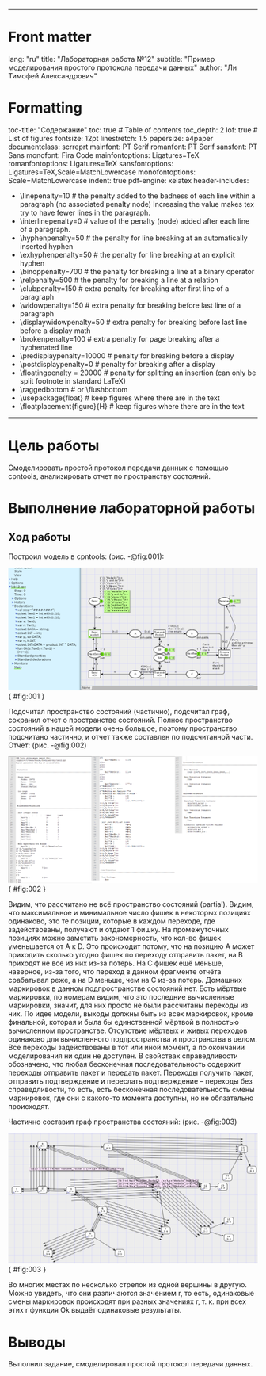 ﻿
---
# Front matter
lang: "ru"
title: "Лабораторная работа №12"
subtitle: "Пример моделирования простого протокола передачи данных"
author: "Ли Тимофей Александрович"

# Formatting
toc-title: "Содержание"
toc: true # Table of contents
toc_depth: 2
lof: true # List of figures
fontsize: 12pt
linestretch: 1.5
papersize: a4paper
documentclass: scrreprt
mainfont: PT Serif
romanfont: PT Serif
sansfont: PT Sans
monofont: Fira Code
mainfontoptions: Ligatures=TeX
romanfontoptions: Ligatures=TeX
sansfontoptions: Ligatures=TeX,Scale=MatchLowercase
monofontoptions: Scale=MatchLowercase
indent: true
pdf-engine: xelatex
header-includes:
  - \linepenalty=10 # the penalty added to the badness of each line within a paragraph (no associated penalty node) Increasing the value makes tex try to have fewer lines in the paragraph.
  - \interlinepenalty=0 # value of the penalty (node) added after each line of a paragraph.
  - \hyphenpenalty=50 # the penalty for line breaking at an automatically inserted hyphen
  - \exhyphenpenalty=50 # the penalty for line breaking at an explicit hyphen
  - \binoppenalty=700 # the penalty for breaking a line at a binary operator
  - \relpenalty=500 # the penalty for breaking a line at a relation
  - \clubpenalty=150 # extra penalty for breaking after first line of a paragraph
  - \widowpenalty=150 # extra penalty for breaking before last line of a paragraph
  - \displaywidowpenalty=50 # extra penalty for breaking before last line before a display math
  - \brokenpenalty=100 # extra penalty for page breaking after a hyphenated line
  - \predisplaypenalty=10000 # penalty for breaking before a display
  - \postdisplaypenalty=0 # penalty for breaking after a display
  - \floatingpenalty = 20000 # penalty for splitting an insertion (can only be split footnote in standard LaTeX)
  - \raggedbottom # or \flushbottom
  - \usepackage{float} # keep figures where there are in the text
  - \floatplacement{figure}{H} # keep figures where there are in the text
---

# Цель работы

Смоделировать простой протокол передачи данных с помощью cpntools, анализировать отчет по пространству состояний. 

# Выполнение лабораторной работы

## Ход работы

Построил модель в cpntools: (рис. -@fig:001):

![модель](images/1.png){ #fig:001 }

Подсчитал пространство состояний (частично), подсчитал граф, сохранил отчет о пространстве состояний. Полное пространство состояний в нашей модели очень большое, поэтому пространство подсчитано частично, и отчет также составлен по подсчитанной части. Отчет: (рис. -@fig:002)

![отчет о пространстве состояний](images/2.png){ #fig:002 }

Видим, что рассчитано не всё пространство состояний (partial). Видим, что максимальное и минимальное число фишек в некоторых позициях одинаково, это те позиции, которые в каждом переходе, где задействованы, получают и отдают 1 фишку. На промежуточных позициях можно заметить закономерность, что кол-во фишек уменьшается от A к D. Это происходит потому, что на позицию А может приходить сколько угодно фишек по переходу отправить пакет, на В приходят не все из них из-за потерь. На С фишек ещё меньше, наверное, из-за того, что переход в данном фрагменте отчёта срабатывал реже, а на D меньше, чем на С из-за потерь. Домашних маркировок в данном подпространстве состояний нет. Есть мёртвые маркировки, по номерам видим, что это последние вычисленные маркировки, значит, для них просто не были рассчитаны переходы из них. По идее модели, выходы должны быть из всех маркировок, кроме финальной, которая и была бы единственной мёртвой в полностью вычисленном пространстве. Отсутствие мёртвых и живых переходов одинаково для вычисленного подпространства и пространства в целом. Все переходы задействованы в тот или иной момент, а по окончании моделирования ни один не доступен. В свойствах справедливости обозначено, что любая бесконечная последовательность содержит переходы отправить пакет и передать пакет. Переходы получить пакет, отправить подтверждение и переслать подтверждение – переходы без справедливости, то есть, есть бесконечная последовательность смены маркировок, где они с какого-то момента доступны, но не обязательно происходят.

Частично составил граф пространства состояний: (рис. -@fig:003)

![граф](images/3.png){ #fig:003 }

Во многих местах по несколько стрелок из одной вершины в другую. Можно увидеть, что они различаются значением r, то есть, одинаковые смены маркировок происходят при разных значениях r, т. к. при всех этих r функция Ok выдаёт одинаковые результаты.

# Выводы

Выполнил задание, смоделировал простой протокол передачи данных.